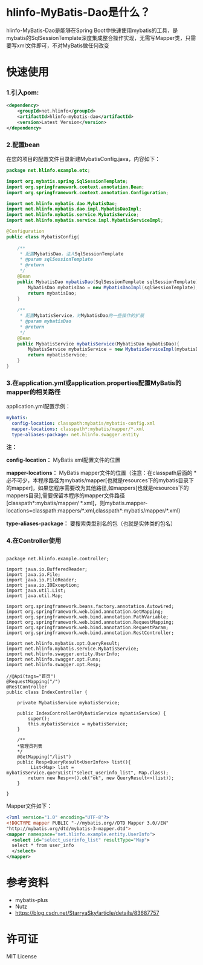 # hlinfo-MyBatis-Dao是什么？

hlinfo-MyBatis-Dao是能够在Spring Boot中快速使用mybatis的工具，是mybatis的SqlSessionTemplate深度集成整合操作实现，无需写Mapper类，只需要写xml文件即可，不对MyBatis做任何改变 

# 快速使用

### 1.引入pom:

``` xml
<dependency>
    <groupId>net.hlinfo</groupId>
    <artifactId>hlinfo-mybatis-dao</artifactId>
    <version>Latest Version</version>
</dependency>
```

### 2.配置bean

在您的项目的配置文件目录新建MybatisConfig.java，内容如下：

``` java
package net.hlinfo.example.etc;

import org.mybatis.spring.SqlSessionTemplate;
import org.springframework.context.annotation.Bean;
import org.springframework.context.annotation.Configuration;

import net.hlinfo.mybatis.dao.MybatisDao;
import net.hlinfo.mybatis.dao.impl.MybatisDaoImpl;
import net.hlinfo.mybatis.service.MybatisService;
import net.hlinfo.mybatis.service.impl.MybatisServiceImpl;

@Configuration
public class MybatisConfig{
	
	/**
	 * 配置MybatisDao，注入SqlSessionTemplate
	 * @param sqlSessionTemplate
	 * @return
	 */
    @Bean
    public MybatisDao mybatisDao(SqlSessionTemplate sqlSessionTemplate){
    	MybatisDao mybatisDao = new MybatisDaoImpl(sqlSessionTemplate);
    	return mybatisDao;
    }
    
    /**
     * 配置MybatisService，对MybatisDao的一些操作的扩展
     * @param mybatisDao
     * @return
     */
    @Bean
    public MybatisService mybatisService(MybatisDao mybatisDao){
    	MybatisService mybatisService = new MybatisServiceImpl(mybatisDao);
    	return mybatisService;
    }
}

```

### 3.在application.yml或application.properties配置MyBatis的mapper的相关路径
application.yml配置示例：

``` yml
mybatis:
  config-location: classpath:mybatis/mybatis-config.xml
  mapper-locations: classpath*:mybatis/mapper/*.xml
  type-aliases-package: net.hlinfo.swagger.entity

```
**注：**

**config-location：** MyBatis xml配置文件的位置

**mapper-locations：** MyBatis mapper文件的位置（注意：在classpath后面的 \* 必不可少，本程序路径为mybatis/mapper[也就是resources下的mybatis目录下的mapper]，如果您程序需要改为其他路径,如mappers[也就是resources下的mappers目录],需要保留本程序的mapper文件路径[classpath*:mybatis/mapper/ \*.xml]，则mybatis.mapper-locations=classpath:mappers/\*.xml,classpath\*:mybatis/mapper/\*.xml）

**type-aliases-package：** 要搜索类型别名的包（也就是实体类的包名）

### 4.在Controller使用

```

package net.hlinfo.example.controller;

import java.io.BufferedReader;
import java.io.File;
import java.io.FileReader;
import java.io.IOException;
import java.util.List;
import java.util.Map;

import org.springframework.beans.factory.annotation.Autowired;
import org.springframework.web.bind.annotation.GetMapping;
import org.springframework.web.bind.annotation.PathVariable;
import org.springframework.web.bind.annotation.RequestMapping;
import org.springframework.web.bind.annotation.RequestParam;
import org.springframework.web.bind.annotation.RestController;

import net.hlinfo.mybatis.opt.QueryResult;
import net.hlinfo.mybatis.service.MybatisService;
import net.hlinfo.swagger.entity.UserInfo;
import net.hlinfo.swagger.opt.Funs;
import net.hlinfo.swagger.opt.Resp;

//@Api(tags="首页")
@RequestMapping("/")
@RestController
public class IndexController {

	private MybatisService mybatisService;
	
	public IndexController(MybatisService mybatisService) {
		super();
		this.mybatisService = mybatisService;
	}

	/**
	*管理员列表
	*/
	@GetMapping("/list")
	public Resp<QueryResult<UserInfo>> list(){
		 List<Map> list = mybatisService.queryList("select_userinfo_list", Map.class);
		return new Resp<>().ok("ok", new QueryResult<>(list));
	}
	
}

```

Mapper文件如下：

``` xml
<?xml version="1.0" encoding="UTF-8"?>
<!DOCTYPE mapper PUBLIC "-//mybatis.org//DTD Mapper 3.0//EN"  
"http://mybatis.org/dtd/mybatis-3-mapper.dtd">  
<mapper namespace="net.hlinfo.example.entity.UserInfo">
  <select id="select_userinfo_list" resultType="Map">
  select * from user_info 
  </select>
</mapper>

```

# 参考资料
* mybatis-plus
* Nutz
* https://blog.csdn.net/StarryaSky/article/details/83687757

# 许可证
MIT License 

